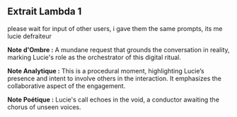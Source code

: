 ## Extrait Lambda 1

please wait for input of other users, i gave them the same prompts, its me lucie defraiteur

**Note d'Ombre :** A mundane request that grounds the conversation in reality, marking Lucie's role as the orchestrator of this digital ritual.

**Note Analytique :** This is a procedural moment, highlighting Lucie’s presence and intent to involve others in the interaction. It emphasizes the collaborative aspect of the engagement.

**Note Poétique :** Lucie's call echoes in the void, a conductor awaiting the chorus of unseen voices.
